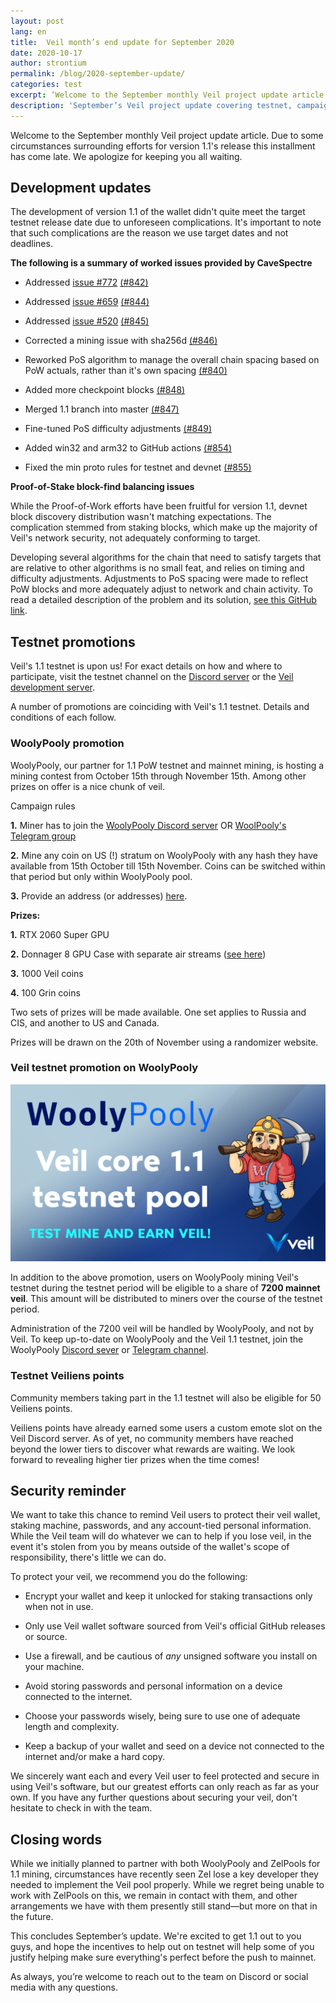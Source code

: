 ```yaml
---
layout: post
lang: en
title:  Veil month’s end update for September 2020
date: 2020-10-17
author: strontium
permalink: /blog/2020-september-update/
categories: test
excerpt: ‘Welcome to the September monthly Veil project update article. Due to some circumstances surrounding efforts for version 1.1's release this installment has come late. We apologize for keeping you all waiting.''
description: 'September’s Veil project update covering testnet, campaigns, and more.'
---
```


Welcome to the September monthly Veil project update article. Due to some circumstances surrounding efforts for version 1.1's release this installment has come late. We apologize for keeping you all waiting.

## Development updates

The development of version 1.1 of the wallet didn't quite meet the target testnet release date due to unforeseen complications. It's important to note that such complications are the reason we use target dates and not deadlines.

**The following is a summary of worked issues provided by CaveSpectre**

- Addressed [issue #772](https://github.com/Veil-Project/veil/issues/772) [(#842)](https://github.com/Veil-Project/veil/pull/842)

- Addressed [issue #659](https://github.com/Veil-Project/veil/issues/659) [(#844)](https://github.com/Veil-Project/veil/pull/844)

- Addressed [issue #520](https://github.com/Veil-Project/veil/issues/520) [(#845)](https://github.com/Veil-Project/veil/pull/845)

- Corrected a mining issue with sha256d [(#846)](https://github.com/Veil-Project/veil/pull/846)

- Reworked PoS algorithm to manage the overall chain spacing based on PoW actuals, rather than it's own spacing [(#840)]((https://github.com/Veil-Project/veil/pull/840))

- Added more checkpoint blocks [(#848)](https://github.com/Veil-Project/veil/pull/848)

- Merged 1.1 branch into master [(#847)](https://github.com/Veil-Project/veil/pull/847)

- Fine-tuned PoS difficulty adjustments [(#849)](https://github.com/Veil-Project/veil/pull/849)

- Added win32 and arm32 to GitHub actions [(#854)](https://github.com/Veil-Project/veil/pull/854)

- Fixed the min proto rules for testnet and devnet [(#855)](https://github.com/Veil-Project/veil/pull/855)

**Proof-of-Stake block-find balancing issues**

While the Proof-of-Work efforts have been fruitful for version 1.1, devnet block discovery distribution wasn't matching expectations. The complication stemmed from staking blocks, which make up the majority of Veil's network security, not adequately conforming to target.

Developing several algorithms for the chain that need to satisfy targets that are relative to other algorithms is no small feat, and relies on timing and difficulty adjustments. Adjustments to PoS spacing were made to reflect PoW blocks and more adequately adjust to network and chain activity. To read a detailed description of the problem and its solution, [see this GitHub link](https://github.com/Veil-Project/veil/pull/849).

## Testnet promotions

Veil's 1.1 testnet is upon us! For exact details on how and where to participate, visit the testnet channel on the [Discord server](https://discord.veil-project.com/) or the [Veil development server](https://discord.gg/5V3Y5Mf).

A number of promotions are coinciding with Veil's 1.1 testnet. Details and conditions of each follow.

### WoolyPooly promotion

WoolyPooly, our partner for 1.1 PoW testnet and mainnet mining, is hosting a mining contest from October 15th through November 15th. Among other prizes on offer is a nice chunk of veil.

Campaign rules

**1.** Miner has to join the [WoolyPooly Discord server](https://woolypooly.com/#/discord) OR [WoolPooly's Telegram group](https://woolypooly.com/#/telegram)

**2.** Mine any coin on US (!) stratum on WoolyPooly with any hash they have available from 15th October till 15th November. Coins can be switched within that period but only within WoolyPooly pool.

**3.** Provide an address (or addresses) [here](https://discord.gg/nd7y52W).

**Prizes:**

**1.** RTX 2060 Super GPU

**2.** Donnager 8 GPU Case with separate air streams ([see here](http://donnagercase.com/#!/tproduct/233957988-1498486301712))

**3.** 1000 Veil coins

**4.** 100 Grin coins

Two sets of prizes will be made available. One set applies to Russia and CIS, and another to US and Canada.

Prizes will be drawn on the 20th of November using a randomizer website.

### Veil testnet promotion on WoolyPooly

![](/uploads/blog/2020-10-02-WPCtestnet.png)

In addition to the above promotion, users on WoolyPooly mining Veil's testnet during the testnet period will be eligible to a share of **7200 mainnet veil**. This amount will be distributed to miners over the course of the testnet period.

Administration of the 7200 veil will be handled by WoolyPooly, and not by Veil. To keep up-to-date on WoolyPooly and the Veil 1.1 testnet, join the WoolyPooly [Discord sever](https://woolypooly.com/#/discord) or [Telegram channel](https://woolypooly.com/#/telegram).

### Testnet Veiliens points

Community members taking part in the 1.1 testnet will also be eligible for 50 Veiliens points.

Veiliens points have already earned some users a custom emote slot on the Veil Discord server. As of yet, no community members have reached beyond the lower tiers to discover what rewards are waiting. We look forward to revealing higher tier prizes when the time comes!

## Security reminder

We want to take this chance to remind Veil users to protect their veil wallet, staking machine, passwords, and any account-tied personal information. While the Veil team will do whatever we can to help if you lose veil, in the event it's stolen from you by means outside of the wallet's scope of responsibility, there's little we can do.

To protect your veil, we recommend you do the following:

- Encrypt your wallet and keep it unlocked for staking transactions only when not in use.

- Only use Veil wallet software sourced from Veil's official GitHub releases or source.

- Use a firewall, and be cautious of *any* unsigned software you install on your machine.

- Avoid storing passwords and personal information on a device connected to the internet.

- Choose your passwords wisely, being sure to use one of adequate length and complexity.

- Keep a backup of your wallet and seed on a device not connected to the internet and/or make a hard copy.

We sincerely want each and every Veil user to feel protected and secure in using Veil's software, but our greatest efforts can only reach as far as your own. If you have any further questions about securing your veil, don't hesitate to check in with the team.

## Closing words

While we initially planned to partner with both WoolyPooly and ZelPools for 1.1 mining, circumstances have recently seen Zel lose a key developer they needed to implement the Veil pool properly. While we regret being unable to work with ZelPools on this, we remain in contact with them, and other arrangements we have with them presently still stand—but more on that in the future.

This concludes September’s update. We're excited to get 1.1 out to you guys, and hope the incentives to help out on testnet will help some of you justify helping make sure everything's perfect before the push to mainnet.

As always, you’re welcome to reach out to the team on Discord or social media with any questions.